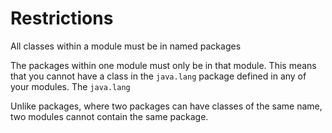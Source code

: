 # Restrictions

All classes within a module must be in named packages

The packages within one module must only be in that module. This
means that you cannot have a class in the `java.lang` package defined
in any of your modules. The `java.lang` 

Unlike packages, where two packages can have classes of the same name,
two modules cannot contain the same package. 